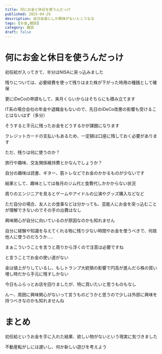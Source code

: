 ```yaml
---
title: 何にお金と休日を使うんだっけ
published: 2025-04-29
description: 自分自身にしか興味がないとこうなる
tags: [お金,雑談]
category: 雑談
draft: false
---
```

# 何にお金と休日を使うんだっけ

初任給が入ってきて、半分はNISAに突っ込みました

残りについては、必要経費を使って残りはまた株が下がった時用の種銭として確保

更にiDeCoの申請もして、来月くらいからはそちらにも積み立てます

IT系の場合会社の年金や退職金もないので、先日のiDeCo改悪の影響も受けることはないはず（多分）

そうすると手元に残ったお金をどうするかが課題になります

クレジットカードの支払いもあるため、一定額は口座に残しておく必要があります

ただ、残りは何に使うのか？

旅行や趣味、交友関係維持費とかなんでしょうか？

自分の趣味は読書、ギター、筋トレなどでお金のかかるものが少ないです

結果として、趣味としては毎月のジム代と食費代しかかからない状況

周りのエンジニアを見るとゲームやアイドルの公演やグッズ購入などなど

ただ自分の場合、友人との食事などは分かっても、芸能人にお金を突っ込むことが理解できないのでその手の出費はなし

興味関心が自分に向いているのが原因なのかも知れません

自分に経験や知識を与えてくれる物に残り少ない時間やお金を使うべきで、何故他人に使うのだろうか.....

まぁこういうことを言うと周りから浮くので注意は必要ですね

と言うことでお金の使い道がない

金は値上がりしているし、もしトランプ大統領の影響で円高が進んだら株の買い増し時だから手元に残すしかない

今日もふらっとお店を回りましたが、特に買いたいと思うものもなし

んー、周囲に興味関心がないって言うものどうかと思うので少しは外部に興味を持つべきなのかも知れませんね

# まとめ

初任給というお金を手に入れた結果、欲しい物がないという現実に気づきました

不動産転がしには遅いし、何か新しい遊びを考えよう
